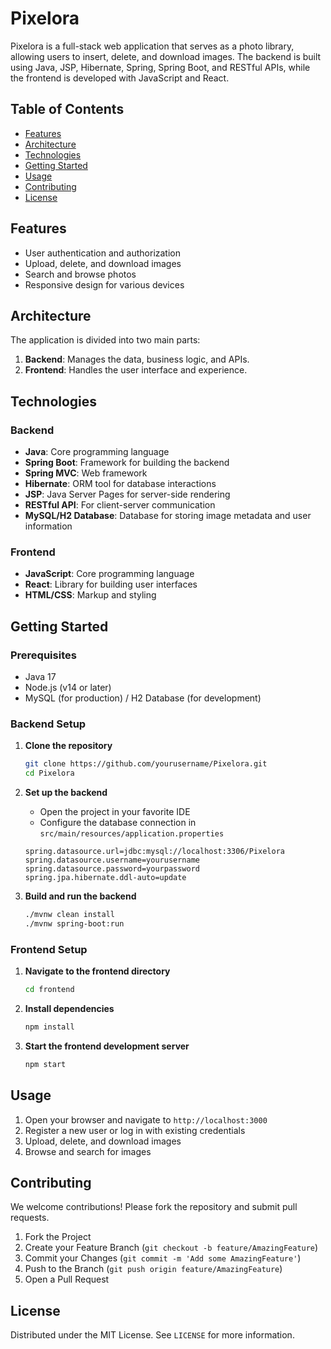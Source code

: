 # Pixelora

Pixelora is a full-stack web application that serves as a photo library, allowing users to insert, delete, and download images. The backend is built using Java, JSP, Hibernate, Spring, Spring Boot, and RESTful APIs, while the frontend is developed with JavaScript and React.

## Table of Contents

- [Features](#features)
- [Architecture](#architecture)
- [Technologies](#technologies)
- [Getting Started](#getting-started)
- [Usage](#usage)
- [Contributing](#contributing)
- [License](#license)

## Features

- User authentication and authorization
- Upload, delete, and download images
- Search and browse photos
- Responsive design for various devices

## Architecture

The application is divided into two main parts:

1. **Backend**: Manages the data, business logic, and APIs.
2. **Frontend**: Handles the user interface and experience.

## Technologies

### Backend

- **Java**: Core programming language
- **Spring Boot**: Framework for building the backend
- **Spring MVC**: Web framework
- **Hibernate**: ORM tool for database interactions
- **JSP**: Java Server Pages for server-side rendering
- **RESTful API**: For client-server communication
- **MySQL/H2 Database**: Database for storing image metadata and user information

### Frontend

- **JavaScript**: Core programming language
- **React**: Library for building user interfaces
- **HTML/CSS**: Markup and styling

## Getting Started

### Prerequisites

- Java 17
- Node.js (v14 or later)
- MySQL (for production) / H2 Database (for development)

### Backend Setup

1. **Clone the repository**

    ```bash
    git clone https://github.com/yourusername/Pixelora.git
    cd Pixelora
    ```

2. **Set up the backend**

    - Open the project in your favorite IDE
    - Configure the database connection in `src/main/resources/application.properties`

    ```properties
    spring.datasource.url=jdbc:mysql://localhost:3306/Pixelora
    spring.datasource.username=yourusername
    spring.datasource.password=yourpassword
    spring.jpa.hibernate.ddl-auto=update
    ```

3. **Build and run the backend**

    ```bash
    ./mvnw clean install
    ./mvnw spring-boot:run
    ```

### Frontend Setup

1. **Navigate to the frontend directory**

    ```bash
    cd frontend
    ```

2. **Install dependencies**

    ```bash
    npm install
    ```

3. **Start the frontend development server**

    ```bash
    npm start
    ```

## Usage

1. Open your browser and navigate to `http://localhost:3000`
2. Register a new user or log in with existing credentials
3. Upload, delete, and download images
4. Browse and search for images

## Contributing

We welcome contributions! Please fork the repository and submit pull requests.

1. Fork the Project
2. Create your Feature Branch (`git checkout -b feature/AmazingFeature`)
3. Commit your Changes (`git commit -m 'Add some AmazingFeature'`)
4. Push to the Branch (`git push origin feature/AmazingFeature`)
5. Open a Pull Request

## License

Distributed under the MIT License. See `LICENSE` for more information.
